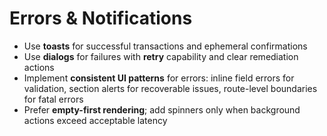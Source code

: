 # Errors & Notifications

- Use **toasts** for successful transactions and ephemeral confirmations
- Use **dialogs** for failures with **retry** capability and clear remediation actions
- Implement **consistent UI patterns** for errors: inline field errors for validation, section alerts for recoverable issues, route-level boundaries for fatal errors
- Prefer **empty-first rendering**; add spinners only when background actions exceed acceptable latency
